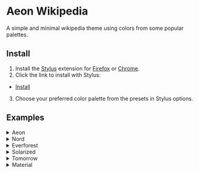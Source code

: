 # Aeon Wikipedia

A simple and minimal wikipedia theme using colors from some popular palettes.

## Install
1. Install the [Stylus](https://github.com/openstyles/stylus) extension for [Firefox](https://addons.mozilla.org/en-US/firefox/addon/styl-us/) or [Chrome](https://chrome.google.com/webstore/detail/stylus/clngdbkpkpeebahjckkjfobafhncgmne?hl=en).
2. Click the link to install with Stylus:
- [Install](https://github.com/aeon-tia/aeon-wikipedia-theme/raw/main/src/aeon-wikipedia.user.css)
3. Choose your preferred color palette from the presets in Stylus options.


## Examples

<details>
  <summary>Aeon</summary>
  
  Boreal Forest          |  Overcast Sky
  |-------------------------|-------------------------|
  ![image](https://user-images.githubusercontent.com/33649177/227742311-01c3b140-bb99-4a89-a129-6b12c2e8211a.png) | ![image](https://user-images.githubusercontent.com/33649177/227742330-3f9987df-fe04-4b10-b979-55143296ea5e.png)
</details>

<details>
  <summary>Nord</summary>
  
  Polar Night               |  Snow Storm
  |-------------------------|-------------------------|
  ![image](https://user-images.githubusercontent.com/33649177/216521881-d6ba6ad8-73d8-4d19-9595-3cb54a8f148e.png) | ![image](https://user-images.githubusercontent.com/33649177/216521951-fea68ca6-4988-48b5-b5ef-8f2d437a619b.png)
</details>

<details>
  <summary>Everforest</summary>
  
  Dark                      |  Light
  |-------------------------|-------------------------|
  ![image](https://user-images.githubusercontent.com/33649177/216522701-1ca9ef96-0b33-4d0e-a7e4-bd577babb97c.png) | ![image](https://user-images.githubusercontent.com/33649177/216522793-f0ca91f4-e10e-42de-963f-29ed242d6e14.png)
</details>

<details>
  <summary>Solarized</summary>
  
  Dark                      |  Light
  |-------------------------|-------------------------|
  ![image](https://user-images.githubusercontent.com/33649177/217442928-de0fc759-80d4-4ae9-ba27-2b958aa6a913.png) | ![image](https://user-images.githubusercontent.com/33649177/217442976-917a8233-888f-4a9b-a8d8-801b8daa862d.png)

</details>

<details>
  <summary>Tomorrow</summary>
  
  Tomorrow Night            |  Tomorrow
  |-------------------------|-------------------------|
  ![image](https://user-images.githubusercontent.com/33649177/218014778-6f0bda5a-ceb5-46a4-9e69-46348f2f1a25.png) | ![image](https://user-images.githubusercontent.com/33649177/218014870-bdaeac74-724e-453b-ac64-c0fbdee08ea3.png)

</details>

<details>
  <summary>Material</summary>
  
  Dark                      |  Light
  |-------------------------|-------------------------|
  ![image](https://user-images.githubusercontent.com/33649177/216537514-40e65855-3a9f-464b-becb-a05d945250d4.png) | ![image](https://user-images.githubusercontent.com/33649177/216537553-cd91cc0a-5c9f-4721-b16b-9720d1f89abb.png)

</details>
